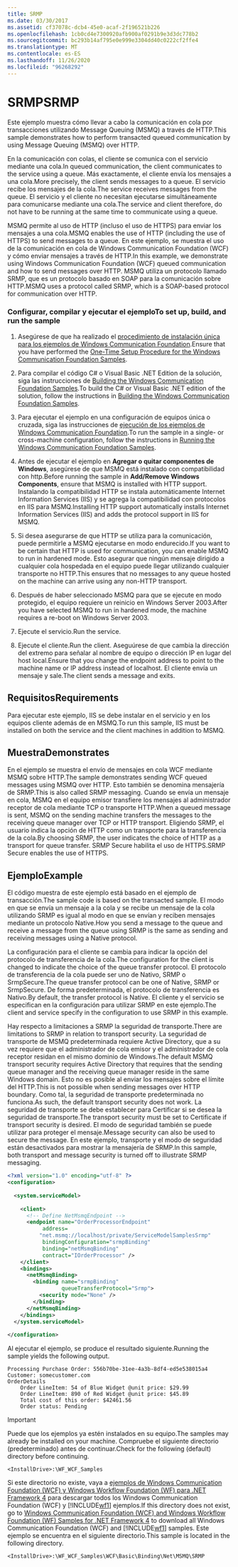 ```yaml
---
title: SRMP
ms.date: 03/30/2017
ms.assetid: cf37078c-dcb4-45e0-acaf-2f196521b226
ms.openlocfilehash: 1cb0cd4e7300920afb900af0291b9e3d3dc778b2
ms.sourcegitcommit: bc293b14af795e0e999e3304dd40c0222cf2ffe4
ms.translationtype: MT
ms.contentlocale: es-ES
ms.lasthandoff: 11/26/2020
ms.locfileid: "96268292"
---
```

# <a name="srmp"></a><span data-ttu-id="7e6b0-102">SRMP</span><span class="sxs-lookup"><span data-stu-id="7e6b0-102">SRMP</span></span>

<span data-ttu-id="7e6b0-103">Este ejemplo muestra cómo llevar a cabo la comunicación en cola por transacciones utilizando Message Queuing (MSMQ) a través de HTTP.</span><span class="sxs-lookup"><span data-stu-id="7e6b0-103">This sample demonstrates how to perform transacted queued communication by using Message Queuing (MSMQ) over HTTP.</span></span>  
  
 <span data-ttu-id="7e6b0-104">En la comunicación con colas, el cliente se comunica con el servicio mediante una cola.</span><span class="sxs-lookup"><span data-stu-id="7e6b0-104">In queued communication, the client communicates to the service using a queue.</span></span> <span data-ttu-id="7e6b0-105">Más exactamente, el cliente envía los mensajes a una cola.</span><span class="sxs-lookup"><span data-stu-id="7e6b0-105">More precisely, the client sends messages to a queue.</span></span> <span data-ttu-id="7e6b0-106">El servicio recibe los mensajes de la cola.</span><span class="sxs-lookup"><span data-stu-id="7e6b0-106">The service receives messages from the queue.</span></span> <span data-ttu-id="7e6b0-107">El servicio y el cliente no necesitan ejecutarse simultáneamente para comunicarse mediante una cola.</span><span class="sxs-lookup"><span data-stu-id="7e6b0-107">The service and client therefore, do not have to be running at the same time to communicate using a queue.</span></span>  
  
 <span data-ttu-id="7e6b0-108">MSMQ permite al uso de HTTP (incluso el uso de HTTPS) para enviar los mensajes a una cola.</span><span class="sxs-lookup"><span data-stu-id="7e6b0-108">MSMQ enables the use of HTTP (including the use of HTTPS) to send messages to a queue.</span></span> <span data-ttu-id="7e6b0-109">En este ejemplo, se muestra el uso de la comunicación en cola de Windows Communication Foundation (WCF) y cómo enviar mensajes a través de HTTP.</span><span class="sxs-lookup"><span data-stu-id="7e6b0-109">In this example, we demonstrate using Windows Communication Foundation (WCF) queued communication and how to send messages over HTTP.</span></span> <span data-ttu-id="7e6b0-110">MSMQ utiliza un protocolo llamado SRMP, que es un protocolo basado en SOAP para la comunicación sobre HTTP.</span><span class="sxs-lookup"><span data-stu-id="7e6b0-110">MSMQ uses a protocol called SRMP, which is a SOAP-based protocol for communication over HTTP.</span></span>  
  
### <a name="to-set-up-build-and-run-the-sample"></a><span data-ttu-id="7e6b0-111">Configurar, compilar y ejecutar el ejemplo</span><span class="sxs-lookup"><span data-stu-id="7e6b0-111">To set up, build, and run the sample</span></span>  
  
1. <span data-ttu-id="7e6b0-112">Asegúrese de que ha realizado el [procedimiento de instalación única para los ejemplos de Windows Communication Foundation](one-time-setup-procedure-for-the-wcf-samples.md).</span><span class="sxs-lookup"><span data-stu-id="7e6b0-112">Ensure that you have performed the [One-Time Setup Procedure for the Windows Communication Foundation Samples](one-time-setup-procedure-for-the-wcf-samples.md).</span></span>  
  
2. <span data-ttu-id="7e6b0-113">Para compilar el código C# o Visual Basic .NET Edition de la solución, siga las instrucciones de [Building the Windows Communication Foundation Samples](building-the-samples.md).</span><span class="sxs-lookup"><span data-stu-id="7e6b0-113">To build the C# or Visual Basic .NET edition of the solution, follow the instructions in [Building the Windows Communication Foundation Samples](building-the-samples.md).</span></span>  
  
3. <span data-ttu-id="7e6b0-114">Para ejecutar el ejemplo en una configuración de equipos única o cruzada, siga las instrucciones de [ejecución de los ejemplos de Windows Communication Foundation](running-the-samples.md).</span><span class="sxs-lookup"><span data-stu-id="7e6b0-114">To run the sample in a single- or cross-machine configuration, follow the instructions in [Running the Windows Communication Foundation Samples](running-the-samples.md).</span></span>  
  
4. <span data-ttu-id="7e6b0-115">Antes de ejecutar el ejemplo en **Agregar o quitar componentes de Windows**, asegúrese de que MSMQ está instalado con compatibilidad con http.</span><span class="sxs-lookup"><span data-stu-id="7e6b0-115">Before running the sample in **Add/Remove Windows Components**, ensure that MSMQ is installed with HTTP support.</span></span> <span data-ttu-id="7e6b0-116">Instalando la compatibilidad HTTP se instala automáticamente Internet Information Services (IIS) y se agrega la compatibilidad con protocolos en IIS para MSMQ.</span><span class="sxs-lookup"><span data-stu-id="7e6b0-116">Installing HTTP support automatically installs Internet Information Services (IIS) and adds the protocol support in IIS for MSMQ.</span></span>  
  
5. <span data-ttu-id="7e6b0-117">Si desea asegurarse de que HTTP se utiliza para la comunicación, puede permitirle a MSMQ ejecutarse en modo endurecido.</span><span class="sxs-lookup"><span data-stu-id="7e6b0-117">If you want to be certain that HTTP is used for communication, you can enable MSMQ to run in hardened mode.</span></span> <span data-ttu-id="7e6b0-118">Esto asegurar que ningún mensaje dirigido a cualquier cola hospedada en el equipo puede llegar utilizando cualquier transporte no HTTP.</span><span class="sxs-lookup"><span data-stu-id="7e6b0-118">This ensures that no messages to any queue hosted on the machine can arrive using any non-HTTP transport.</span></span>  
  
6. <span data-ttu-id="7e6b0-119">Después de haber seleccionado MSMQ para que se ejecute en modo protegido, el equipo requiere un reinicio en Windows Server 2003.</span><span class="sxs-lookup"><span data-stu-id="7e6b0-119">After you have selected MSMQ to run in hardened mode, the machine requires a re-boot on Windows Server 2003.</span></span>  
  
7. <span data-ttu-id="7e6b0-120">Ejecute el servicio.</span><span class="sxs-lookup"><span data-stu-id="7e6b0-120">Run the service.</span></span>  
  
8. <span data-ttu-id="7e6b0-121">Ejecute el cliente.</span><span class="sxs-lookup"><span data-stu-id="7e6b0-121">Run the client.</span></span> <span data-ttu-id="7e6b0-122">Aseguúrese de que cambia la dirección del extremo para señalar al nombre de equipo o dirección IP en lugar del host local.</span><span class="sxs-lookup"><span data-stu-id="7e6b0-122">Ensure that you change the endpoint address to point to the machine name or IP address instead of localhost.</span></span> <span data-ttu-id="7e6b0-123">El cliente envía un mensaje y sale.</span><span class="sxs-lookup"><span data-stu-id="7e6b0-123">The client sends a message and exits.</span></span>  
  
## <a name="requirements"></a><span data-ttu-id="7e6b0-124">Requisitos</span><span class="sxs-lookup"><span data-stu-id="7e6b0-124">Requirements</span></span>  

 <span data-ttu-id="7e6b0-125">Para ejecutar este ejemplo, IIS se debe instalar en el servicio y en los equipos cliente además de en MSMQ.</span><span class="sxs-lookup"><span data-stu-id="7e6b0-125">To run this sample, IIS must be installed on both the service and the client machines in addition to MSMQ.</span></span>  
  
## <a name="demonstrates"></a><span data-ttu-id="7e6b0-126">Muestra</span><span class="sxs-lookup"><span data-stu-id="7e6b0-126">Demonstrates</span></span>  

 <span data-ttu-id="7e6b0-127">En el ejemplo se muestra el envío de mensajes en cola WCF mediante MSMQ sobre HTTP.</span><span class="sxs-lookup"><span data-stu-id="7e6b0-127">The sample demonstrates sending WCF queued messages using MSMQ over HTTP.</span></span> <span data-ttu-id="7e6b0-128">Esto también se denomina mensajería de SRMP.</span><span class="sxs-lookup"><span data-stu-id="7e6b0-128">This is also called SRMP messaging.</span></span> <span data-ttu-id="7e6b0-129">Cuando se envía un mensaje en cola, MSMQ en el equipo emisor transfiere los mensajes al administrador receptor de cola mediante TCP o transporte HTTP.</span><span class="sxs-lookup"><span data-stu-id="7e6b0-129">When a queued message is sent, MSMQ on the sending machine transfers the messages to the receiving queue manager over TCP or HTTP transport.</span></span> <span data-ttu-id="7e6b0-130">Eligiendo SRMP, el usuario indica la opción de HTTP como un transporte para la transferencia de la cola.</span><span class="sxs-lookup"><span data-stu-id="7e6b0-130">By choosing SRMP, the user indicates the choice of HTTP as a transport for queue transfer.</span></span> <span data-ttu-id="7e6b0-131">SRMP Secure habilita el uso de HTTPS.</span><span class="sxs-lookup"><span data-stu-id="7e6b0-131">SRMP Secure enables the use of HTTPS.</span></span>  
  
## <a name="example"></a><span data-ttu-id="7e6b0-132">Ejemplo</span><span class="sxs-lookup"><span data-stu-id="7e6b0-132">Example</span></span>  

 <span data-ttu-id="7e6b0-133">El código muestra de este ejemplo está basado en el ejemplo de transacción.</span><span class="sxs-lookup"><span data-stu-id="7e6b0-133">The sample code is based on the transacted sample.</span></span> <span data-ttu-id="7e6b0-134">El modo en que se envía un mensaje a la cola y se recibe un mensaje de la cola utilizando SRMP es igual al modo en que se envían y reciben mensajes mediante un protocolo Native.</span><span class="sxs-lookup"><span data-stu-id="7e6b0-134">How you send a message to the queue and receive a message from the queue using SRMP is the same as sending and receiving messages using a Native protocol.</span></span>  
  
 <span data-ttu-id="7e6b0-135">La configuración para el cliente se cambia para indicar la opción del protocolo de transferencia de la cola.</span><span class="sxs-lookup"><span data-stu-id="7e6b0-135">The configuration for the client is changed to indicate the choice of the queue transfer protocol.</span></span> <span data-ttu-id="7e6b0-136">El protocolo de transferencia de la cola puede ser uno de Nativo, SRMP o SrmpSecure.</span><span class="sxs-lookup"><span data-stu-id="7e6b0-136">The queue transfer protocol can be one of Native, SRMP or SrmpSecure.</span></span> <span data-ttu-id="7e6b0-137">De forma predeterminada, el protocolo de transferencia es Nativo.</span><span class="sxs-lookup"><span data-stu-id="7e6b0-137">By default, the transfer protocol is Native.</span></span> <span data-ttu-id="7e6b0-138">El cliente y el servicio se especifican en la configuración para utilizar SRMP en este ejemplo.</span><span class="sxs-lookup"><span data-stu-id="7e6b0-138">The client and service specify in the configuration to use SRMP in this example.</span></span>  
  
 <span data-ttu-id="7e6b0-139">Hay respecto a limitaciones a SRMP la seguridad de transporte.</span><span class="sxs-lookup"><span data-stu-id="7e6b0-139">There are limitations to SRMP in relation to transport security.</span></span> <span data-ttu-id="7e6b0-140">La seguridad de transporte de MSMQ predeterminada requiere Active Directory, que a su vez requiere que el administrador de cola emisor y el administrador de cola receptor residan en el mismo dominio de Windows.</span><span class="sxs-lookup"><span data-stu-id="7e6b0-140">The default MSMQ transport security requires Active Directory that requires that the sending queue manager and the receiving queue manager reside in the same Windows domain.</span></span> <span data-ttu-id="7e6b0-141">Esto no es posible al enviar los mensajes sobre el límite del HTTP.</span><span class="sxs-lookup"><span data-stu-id="7e6b0-141">This is not possible when sending messages over HTTP boundary.</span></span> <span data-ttu-id="7e6b0-142">Como tal, la seguridad de transporte predeterminada no funciona.</span><span class="sxs-lookup"><span data-stu-id="7e6b0-142">As such, the default transport security does not work.</span></span> <span data-ttu-id="7e6b0-143">La seguridad de transporte se debe establecer para Certificar si se desea la seguridad de transporte.</span><span class="sxs-lookup"><span data-stu-id="7e6b0-143">The transport security must be set to Certificate if transport security is desired.</span></span> <span data-ttu-id="7e6b0-144">El modo de seguridad también se puede utilizar para proteger el mensaje.</span><span class="sxs-lookup"><span data-stu-id="7e6b0-144">Message security can also be used to secure the message.</span></span> <span data-ttu-id="7e6b0-145">En este ejemplo, transporte y el modo de seguridad están desactivados para mostrar la mensajería de SRMP.</span><span class="sxs-lookup"><span data-stu-id="7e6b0-145">In this sample, both transport and message security is turned off to illustrate SRMP messaging.</span></span>  
  
```xml  
<?xml version="1.0" encoding="utf-8" ?>  
<configuration>  
  
  <system.serviceModel>  
  
    <client>  
      <!-- Define NetMsmqEndpoint -->  
      <endpoint name="OrderProcessorEndpoint"  
           address=  
          "net.msmq://localhost/private/ServiceModelSamplesSrmp"
           bindingConfiguration="srmpBinding"
           binding="netMsmqBinding"
           contract="IOrderProcessor" />  
    </client>  
    <bindings>  
      <netMsmqBinding>  
        <binding name="srmpBinding"  
                 queueTransferProtocol="Srmp">  
          <security mode="None" />  
        </binding>  
      </netMsmqBinding>  
    </bindings>  
  </system.serviceModel>  
  
</configuration>  
```  
  
 <span data-ttu-id="7e6b0-146">Al ejecutar el ejemplo, se produce el resultado siguiente.</span><span class="sxs-lookup"><span data-stu-id="7e6b0-146">Running the sample yields the following output.</span></span>  
  
```console  
Processing Purchase Order: 556b70be-31ee-4a3b-8df4-ed5e538015a4
Customer: somecustomer.com
OrderDetails
    Order LineItem: 54 of Blue Widget @unit price: $29.99
    Order LineItem: 890 of Red Widget @unit price: $45.89
    Total cost of this order: $42461.56
    Order status: Pending  
```  
  
> [!IMPORTANT]
> <span data-ttu-id="7e6b0-147">Puede que los ejemplos ya estén instalados en su equipo.</span><span class="sxs-lookup"><span data-stu-id="7e6b0-147">The samples may already be installed on your machine.</span></span> <span data-ttu-id="7e6b0-148">Compruebe el siguiente directorio (predeterminado) antes de continuar.</span><span class="sxs-lookup"><span data-stu-id="7e6b0-148">Check for the following (default) directory before continuing.</span></span>  
>
> `<InstallDrive>:\WF_WCF_Samples`  
>
> <span data-ttu-id="7e6b0-149">Si este directorio no existe, vaya a [ejemplos de Windows Communication Foundation (WCF) y Windows Workflow Foundation (WF) para .NET Framework 4](https://www.microsoft.com/download/details.aspx?id=21459) para descargar todos los Windows Communication Foundation (WCF) y [!INCLUDE[wf1](../../../../includes/wf1-md.md)] ejemplos.</span><span class="sxs-lookup"><span data-stu-id="7e6b0-149">If this directory does not exist, go to [Windows Communication Foundation (WCF) and Windows Workflow Foundation (WF) Samples for .NET Framework 4](https://www.microsoft.com/download/details.aspx?id=21459) to download all Windows Communication Foundation (WCF) and [!INCLUDE[wf1](../../../../includes/wf1-md.md)] samples.</span></span> <span data-ttu-id="7e6b0-150">Este ejemplo se encuentra en el siguiente directorio.</span><span class="sxs-lookup"><span data-stu-id="7e6b0-150">This sample is located in the following directory.</span></span>  
>
> `<InstallDrive>:\WF_WCF_Samples\WCF\Basic\Binding\Net\MSMQ\SRMP`  
